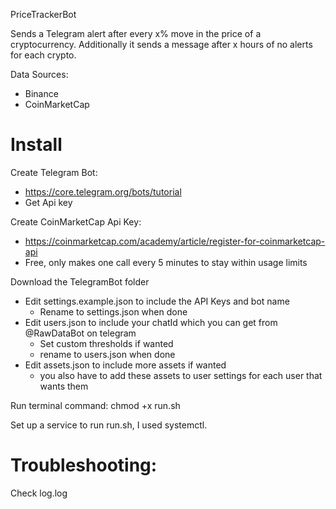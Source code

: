 PriceTrackerBot

Sends a Telegram alert after every x% move in the price of a cryptocurrency.
Additionally it sends a message after x hours of no alerts for each crypto. 

Data Sources:
- Binance
- CoinMarketCap

# Install
Create Telegram Bot:
- https://core.telegram.org/bots/tutorial
- Get Api key

Create CoinMarketCap Api Key:
- https://coinmarketcap.com/academy/article/register-for-coinmarketcap-api
- Free, only makes one call every 5 minutes to stay within usage limits

Download the TelegramBot folder
- Edit settings.example.json to include the API Keys and bot name
  - Rename to settings.json when done
- Edit users.json to include your chatId which you can get from @RawDataBot on telegram
  - Set custom thresholds if wanted
  - rename to users.json when done
- Edit assets.json to include more assets if wanted
  - you also have to add these assets to user settings for each user that wants them

Run terminal command: chmod +x run.sh

Set up a service to run run.sh, I used systemctl.

# Troubleshooting:
Check log.log